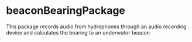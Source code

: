 # beaconBearingPackage
This package records audio from hydrophones through an audio recording device and calculates the bearing to an underwater beacon 
